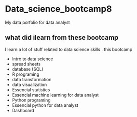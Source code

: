 # Data_science_bootcamp8
My data porfolio for data analyst

## what did ilearn from these bootcamp
 I learn a lot of stuff related to data science skills . this bootcamp 
 - Intro to data science 
 - spread sheets
 - database (SQL)
 - R programing 
 - data transformation
 - data visualization
 - Essencial statistics
 - Essencial machine learning for data analyst
 - Python programing
 - Essencial python for data analyst
 - Dashboard
 
 
 
